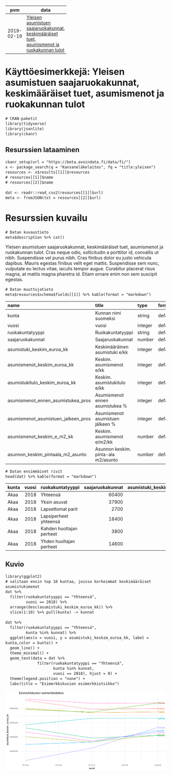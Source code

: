 <table style="width:38%;">
<colgroup>
<col width="13%" />
<col width="11%" />
<col width="12%" />
</colgroup>
<thead>
<tr class="header">
<th>pvm</th>
<th>data</th>
<th>tekijä</th>
</tr>
</thead>
<tbody>
<tr class="odd">
<td>2019-02-19</td>
<td><a href="https://beta.avoindata.fi/data/fi/dataset/kelan-yleisen-asumistuen-saajat">Yleisen asumistuen saajaruokakunnat, keskimääräiset tuet, asumismenot ja ruokakunnan tulot</a></td>
<td>Markus Kainu</td>
</tr>
</tbody>
</table>

Käyttöesimerkkejä: Yleisen asumistuen saajaruokakunnat, keskimääräiset tuet, asumismenot ja ruokakunnan tulot
=============================================================================================================

    # CRAN-paketit
    library(tidyverse)
    library(jsonlite)
    library(ckanr)

Resurssien lataaminen
---------------------

    ckanr_setup(url = "https://beta.avoindata.fi/data/fi/")
    x <- package_search(q = "Kansaneläkelaitos", fq = "title:yleisen")
    resources <- x$results[[1]]$resources
    # resources[[1]]$name
    # resources[[2]]$name

    dat <- readr::read_csv2(resources[[1]]$url)
    meta <- fromJSON(txt = resources[[2]]$url)

Resurssien kuvailu
==================

    # Datan kuvaustieto
    meta$description %>% cat()

Yleisen asumistuen saajaruokakunnat, keskimääräiset tuet, asumismenot ja
ruokakunnan tulot. Cras neque odio, sollicitudin a porttitor id,
convallis ut nibh. Suspendisse vel purus nibh. Cras finibus dolor eu
justo vehicula dapibus. Mauris egestas finibus velit eget mattis.
Suspendisse sem nunc, vulputate eu lectus vitae, iaculis tempor augue.
Curabitur placerat risus magna, at mattis magna pharetra id. Etiam
ornare enim non sem suscipit egestas.

    # Datan muuttujatieto
    meta$resources$schema$fields[[1]] %>% kable(format = "markdown")

<table>
<colgroup>
<col width="40%" />
<col width="40%" />
<col width="9%" />
<col width="9%" />
</colgroup>
<thead>
<tr class="header">
<th align="left">name</th>
<th align="left">title</th>
<th align="left">type</th>
<th align="left">format</th>
</tr>
</thead>
<tbody>
<tr class="odd">
<td align="left">kunta</td>
<td align="left">Kunnan nimi suomeksi</td>
<td align="left">string</td>
<td align="left">default</td>
</tr>
<tr class="even">
<td align="left">vuosi</td>
<td align="left">vuosi</td>
<td align="left">integer</td>
<td align="left">default</td>
</tr>
<tr class="odd">
<td align="left">ruokakuntatyyppi</td>
<td align="left">Ruokakuntatyyppi</td>
<td align="left">string</td>
<td align="left">default</td>
</tr>
<tr class="even">
<td align="left">saajaruokakunnat</td>
<td align="left">Saajaruokakunnat</td>
<td align="left">number</td>
<td align="left">default</td>
</tr>
<tr class="odd">
<td align="left">asumistuki_keskim_euroa_kk</td>
<td align="left">Keskimääräinen asumistuki e/kk</td>
<td align="left">integer</td>
<td align="left">default</td>
</tr>
<tr class="even">
<td align="left">asumismenot_keskim_euroa_kk</td>
<td align="left">Keskim. asumismenot e/kk</td>
<td align="left">integer</td>
<td align="left">default</td>
</tr>
<tr class="odd">
<td align="left">asumistukitulo_keskim_euroa_kk</td>
<td align="left">Keskim. asumistukitulo e/kk</td>
<td align="left">integer</td>
<td align="left">default</td>
</tr>
<tr class="even">
<td align="left">asumismenot_ennen_asumistukea_pros</td>
<td align="left">Asumismenot ennen asumistukea %</td>
<td align="left">integer</td>
<td align="left">default</td>
</tr>
<tr class="odd">
<td align="left">asumismenot_asumistuen_jalkeen_pros</td>
<td align="left">Asumismenot asumistuen jälkeen %</td>
<td align="left">integer</td>
<td align="left">default</td>
</tr>
<tr class="even">
<td align="left">asumismenot_keskim_e_m2_kk</td>
<td align="left">Keskim. asumismenot e/m2/kk</td>
<td align="left">number</td>
<td align="left">default</td>
</tr>
<tr class="odd">
<td align="left">asunnon_keskim_pintaala_m2_asunto</td>
<td align="left">Asunnon keskim. pinta-ala m2/asunto</td>
<td align="left">number</td>
<td align="left">default</td>
</tr>
</tbody>
</table>

    # Datan ensimmäiset rivit 
    head(dat) %>% kable(format = "markdown")

<table>
<colgroup>
<col width="2%" />
<col width="2%" />
<col width="9%" />
<col width="6%" />
<col width="9%" />
<col width="10%" />
<col width="11%" />
<col width="12%" />
<col width="13%" />
<col width="9%" />
<col width="12%" />
</colgroup>
<thead>
<tr class="header">
<th align="left">kunta</th>
<th align="right">vuosi</th>
<th align="left">ruokakuntatyyppi</th>
<th align="right">saajaruokakunnat</th>
<th align="right">asumistuki_keskim_euroa_kk</th>
<th align="right">asumismenot_keskim_euroa_kk</th>
<th align="right">asumistukitulo_keskim_euroa_kk</th>
<th align="right">asumismenot_ennen_asumistukea_pros</th>
<th align="right">asumismenot_asumistuen_jalkeen_pros</th>
<th align="right">asumismenot_keskim_e_m2_kk</th>
<th align="right">asunnon_keskim_pintaala_m2_asunto</th>
</tr>
</thead>
<tbody>
<tr class="odd">
<td align="left">Akaa</td>
<td align="right">2018</td>
<td align="left">Yhteensä</td>
<td align="right">60400</td>
<td align="right">2796358</td>
<td align="right">5415889</td>
<td align="right">9667248</td>
<td align="right">56023</td>
<td align="right">27097</td>
<td align="right">91049</td>
<td align="right">59483</td>
</tr>
<tr class="even">
<td align="left">Akaa</td>
<td align="right">2018</td>
<td align="left">Yksin asuvat</td>
<td align="right">37900</td>
<td align="right">2337341</td>
<td align="right">4500426</td>
<td align="right">6716300</td>
<td align="right">67008</td>
<td align="right">32207</td>
<td align="right">94712</td>
<td align="right">47517</td>
</tr>
<tr class="odd">
<td align="left">Akaa</td>
<td align="right">2018</td>
<td align="left">Lapsettomat parit</td>
<td align="right">2700</td>
<td align="right">2688667</td>
<td align="right">6000330</td>
<td align="right">12090970</td>
<td align="right">49627</td>
<td align="right">27390</td>
<td align="right">95468</td>
<td align="right">62852</td>
</tr>
<tr class="even">
<td align="left">Akaa</td>
<td align="right">2018</td>
<td align="left">Lapsiperheet yhteensä</td>
<td align="right">18400</td>
<td align="right">3784205</td>
<td align="right">7194155</td>
<td align="right">15167695</td>
<td align="right">47431</td>
<td align="right">22482</td>
<td align="right">86399</td>
<td align="right">83266</td>
</tr>
<tr class="odd">
<td align="left">Akaa</td>
<td align="right">2018</td>
<td align="left">Kahden huoltajan perheet</td>
<td align="right">3800</td>
<td align="right">3875579</td>
<td align="right">8512903</td>
<td align="right">23076629</td>
<td align="right">36890</td>
<td align="right">20095</td>
<td align="right">87905</td>
<td align="right">96842</td>
</tr>
<tr class="even">
<td align="left">Akaa</td>
<td align="right">2018</td>
<td align="left">Yhden huoltajan perheet</td>
<td align="right">14600</td>
<td align="right">3760423</td>
<td align="right">6850919</td>
<td align="right">13109205</td>
<td align="right">52260</td>
<td align="right">23575</td>
<td align="right">85916</td>
<td align="right">79740</td>
</tr>
</tbody>
</table>

Kuvio
-----

    library(ggplot2)
    # valitaan ensin top 10 kuntaa, joissa korkeimmat keskimääräiset asumistukimenot
    dat %>% 
      filter(ruokakuntatyyppi == "Yhteensä",
             vuosi == 2018) %>% 
      arrange(desc(asumistuki_keskim_euroa_kk)) %>% 
      slice(1:10) %>% pull(kunta) -> kunnat

    dat %>% 
      filter(ruokakuntatyyppi == "Yhteensä",
             kunta %in% kunnat) %>% 
      ggplot(aes(x = vuosi, y = asumistuki_keskim_euroa_kk, label = kunta,color = kunta)) + 
      geom_line() + 
      theme_minimal() +
      geom_text(data = dat %>% 
                  filter(ruokakuntatyyppi == "Yhteensä",
                         kunta %in% kunnat,
                         vuosi == 2018), hjust = 0) +
      theme(legend.position = "none") +
      labs(title = "Esimerkkikuvion esimerkkiotsikko")

![](2019-02-19-kelan-yleisen-asumistuen-saajat_files/figure-markdown_strict/kuva1-1.png)
